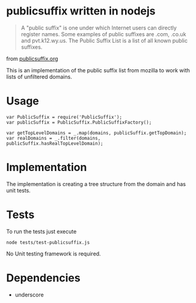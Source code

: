 publicsuffix written in nodejs
==============================

> A "public suffix" is one under which Internet users can directly register names.
> Some examples of public suffixes are .com, .co.uk and pvt.k12.wy.us. The Public
> Suffix List is a list of all known public suffixes.

from [publicsuffix.org](http://publicsuffix.org/)

This is an implementation of the public suffix list from mozilla to work with
lists of unfiltered domains.

Usage
=====

    var PublicSuffix = require('PublicSuffix');
    var publicSuffix = PublicSuffix.PublicSuffixFactory();

    var getTopLevelDomains = _.map(domains, publicSuffix.getTopDomain);
    var realDomains = _.filter(domains, publicSuffix.hasRealTopLevelDomain);

Implementation
==============

The implementation is creating a tree structure from the domain and has
unit tests.

Tests
=====

To run the tests just execute

    node tests/test-publicsuffix.js

No Unit testing framework is required.

Dependencies
============

- underscore
